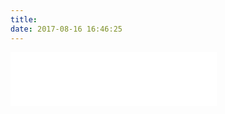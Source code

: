 ```yaml
---
title: 
date: 2017-08-16 16:46:25
---
```


<iframe frameborder="no" border="0" marginwidth="0" marginheight="0" width=330 height=86 src="//music.163.com/outchain/player?type=2&id=1300459&auto=0&height=66"></iframe>

